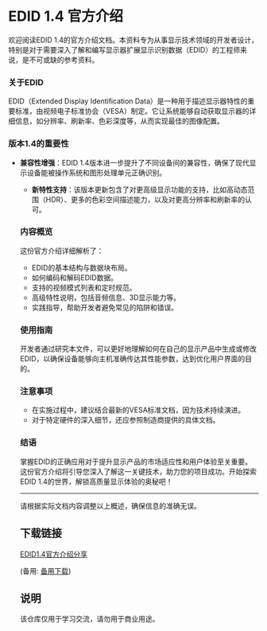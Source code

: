 # EDID 1.4 官方介绍

欢迎阅读EDID 1.4的官方介绍文档。本资料专为从事显示技术领域的开发者设计，特别是对于需要深入了解和编写显示器扩展显示识别数据（EDID）的工程师来说，是不可或缺的参考资料。

### 关于EDID

EDID（Extended Display Identification Data）是一种用于描述显示器特性的重要标准，由视频电子标准协会（VESA）制定。它让系统能够自动获取显示器的详细信息，如分辨率、刷新率、色彩深度等，从而实现最佳的图像配置。

### 版本1.4的重要性

- **兼容性增强**：EDID 1.4版本进一步提升了不同设备间的兼容性，确保了现代显示设备能被操作系统和图形处理单元正确识别。

  - **新特性支持**：该版本更新包含了对更高级显示功能的支持，比如高动态范围（HDR）、更多的色彩空间描述能力，以及对更高分辨率和刷新率的认可。

  ### 内容概览

  这份官方介绍详细解析了：

  - EDID的基本结构与数据块布局。
  - 如何编码和解码EDID数据。
  - 支持的视频模式列表和定时规范。
  - 高级特性说明，包括音频信息、3D显示能力等。
  - 实践指导，帮助开发者避免常见的陷阱和错误。

  ### 使用指南

  开发者通过研究本文件，可以更好地理解如何在自己的显示产品中生成或修改EDID，以确保设备能够向主机准确传达其性能参数，达到优化用户界面的目的。

  ### 注意事项

  - 在实施过程中，建议结合最新的VESA标准文档，因为技术持续演进。
  - 对于特定硬件的深入细节，还应参照制造商提供的具体文档。

  ### 结语

  掌握EDID的正确应用对于提升显示产品的市场适应性和用户体验至关重要。这份官方介绍将引导您深入了解这一关键技术，助力您的项目成功。开始探索EDID 1.4的世界，解锁高质量显示体验的奥秘吧！

  ---

  请根据实际文档内容调整以上概述，确保信息的准确无误。

  ## 下载链接
  [EDID1.4官方介绍分享](https://pan.quark.cn/s/5c0123a86c25) 

  (备用: [备用下载](https://pan.baidu.com/s/1Wv7cw2cyw5QZ4VXTOo9RuQ?pwd=1223))

  ## 说明

  该仓库仅用于学习交流，请勿用于商业用途。
